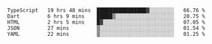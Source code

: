 <!--START_SECTION:waka-->
```text
TypeScript   19 hrs 48 mins  ████████████████▓░░░░░░░░   66.76 % 
Dart         6 hrs 9 mins    █████▒░░░░░░░░░░░░░░░░░░░   20.75 % 
HTML         2 hrs 5 mins    █▓░░░░░░░░░░░░░░░░░░░░░░░   07.05 % 
JSON         27 mins         ▒░░░░░░░░░░░░░░░░░░░░░░░░   01.54 % 
YAML         22 mins         ▒░░░░░░░░░░░░░░░░░░░░░░░░   01.25 % 
```
<!--END_SECTION:waka-->